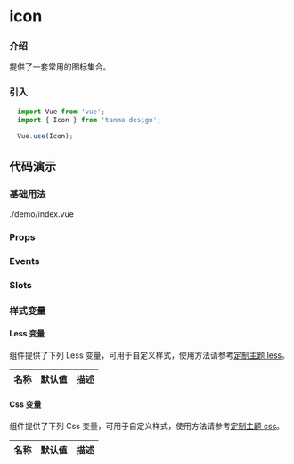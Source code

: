 # icon

### 介绍

提供了一套常用的图标集合。

### 引入

```js
  import Vue from 'vue';
  import { Icon } from 'tanma-design';
  
  Vue.use(Icon);
```

## 代码演示

### 基础用法

<demo-code inline>./demo/index.vue</demo-code>

### Props

### Events

### Slots

### 样式变量

#### Less 变量

组件提供了下列 Less 变量，可用于自定义样式，使用方法请参考[定制主题 less](#/theme)。

名称 | 默认值 | 描述
-- | -- | --

#### Css 变量

组件提供了下列 Css 变量，可用于自定义样式，使用方法请参考[定制主题 css](#/theme2)。

名称 | 默认值 | 描述
-- | -- | --
